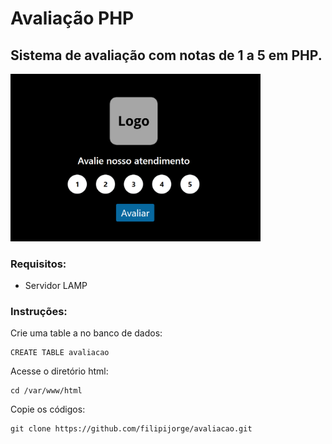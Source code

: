 # Avaliação PHP
## Sistema de avaliação com notas de 1 a 5 em PHP.

<img src="https://github.com/filipijorge/avaliacao/blob/main/screenshot.png" width="400">

### Requisitos:
- Servidor LAMP

### Instruções:
Crie uma table a no banco de dados:
```
CREATE TABLE avaliacao
```
Acesse o diretório html:
```
cd /var/www/html
```
Copie os códigos:
```
git clone https://github.com/filipijorge/avaliacao.git
```


